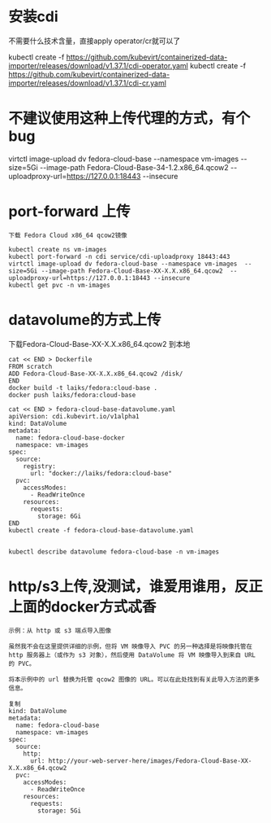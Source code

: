# 安装cdi 
不需要什么技术含量，直接apply operator/cr就可以了

kubectl create -f https://github.com/kubevirt/containerized-data-importer/releases/download/v1.37.1/cdi-operator.yaml
kubectl create -f https://github.com/kubevirt/containerized-data-importer/releases/download/v1.37.1/cdi-cr.yaml

# 不建议使用这种上传代理的方式，有个bug
virtctl image-upload dv fedora-cloud-base --namespace vm-images  --size=5Gi --image-path Fedora-Cloud-Base-34-1.2.x86_64.qcow2  --uploadproxy-url=https://127.0.0.1:18443 --insecure

# port-forward 上传

```
下载 Fedora Cloud x86_64 qcow2镜像

kubectl create ns vm-images
kubectl port-forward -n cdi service/cdi-uploadproxy 18443:443
virtctl image-upload dv fedora-cloud-base --namespace vm-images  --size=5Gi --image-path Fedora-Cloud-Base-XX-X.X.x86_64.qcow2  --uploadproxy-url=https://127.0.0.1:18443 --insecure
kubectl get pvc -n vm-images
```


# datavolume的方式上传

下载Fedora-Cloud-Base-XX-X.X.x86_64.qcow2 到本地

```
cat << END > Dockerfile
FROM scratch
ADD Fedora-Cloud-Base-XX-X.X.x86_64.qcow2 /disk/
END
docker build -t laiks/fedora:cloud-base .
docker push laiks/fedora:cloud-base

cat << END > fedora-cloud-base-datavolume.yaml
apiVersion: cdi.kubevirt.io/v1alpha1
kind: DataVolume
metadata:
  name: fedora-cloud-base-docker
  namespace: vm-images
spec:
  source:
    registry:
      url: "docker://laiks/fedora:cloud-base"
  pvc:
    accessModes:
      - ReadWriteOnce
    resources:
      requests:
        storage: 6Gi
END
kubectl create -f fedora-cloud-base-datavolume.yaml


kubectl describe datavolume fedora-cloud-base -n vm-images

```

# http/s3上传,没测试，谁爱用谁用，反正上面的docker方式忒香

```
示例：从 http 或 s3 端点导入图像

虽然我不会在这里提供详细的示例，但将 VM 映像导入 PVC 的另一种选择是将映像托管在 http 服务器上（或作为 s3 对象），然后使用 DataVolume 将 VM 映像导入到来自 URL 的 PVC。

将本示例中的 url 替换为托管 qcow2 图像的 URL。可以在此处找到有关此导入方法的更多信息。

复制
kind: DataVolume
metadata:
  name: fedora-cloud-base
  namespace: vm-images
spec:
  source:
    http:
      url: http://your-web-server-here/images/Fedora-Cloud-Base-XX-X.X.x86_64.qcow2
  pvc:
    accessModes:
      - ReadWriteOnce
    resources:
      requests:
        storage: 5Gi
```